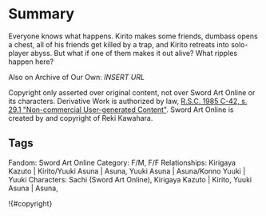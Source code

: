 # Summary

Everyone knows what happens. Kirito makes some friends, dumbass opens a chest, all of his friends get killed by a trap, and Kirito retreats into solo-player abyss. 
But what if one of them makes it out alive? What ripples happen here?

Also on Archive of Our Own: *INSERT URL*

Copyright only asserted over original content, not over Sword Art Online or its characters. 
Derivative Work is authorized by law, [R.S.C. 1985 C-42, s. 29.1 "Non-commercial User-generated Content"](https://laws-lois.justice.gc.ca/eng/acts/C-42/page-6.html#h-103295). Sword Art Online is created by and copyright of Reki Kawahara.

## Tags

Fandom: Sword Art Online
Category: F/M, F/F
Relationships: Kirigaya Kazuto | Kirito/Yuuki Asuna | Asuna, Yuuki Asuna | Asuna/Konno Yuuki | Yuuki
Characters: Sachi (Sword Art Online), Kirigaya Kazuto | Kirito, Yuuki Asuna | Asuna, 


!{#copyright}